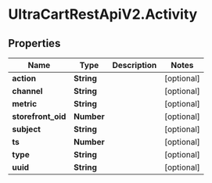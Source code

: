 # UltraCartRestApiV2.Activity

## Properties

Name | Type | Description | Notes
------------ | ------------- | ------------- | -------------
**action** | **String** |  | [optional] 
**channel** | **String** |  | [optional] 
**metric** | **String** |  | [optional] 
**storefront_oid** | **Number** |  | [optional] 
**subject** | **String** |  | [optional] 
**ts** | **Number** |  | [optional] 
**type** | **String** |  | [optional] 
**uuid** | **String** |  | [optional] 



